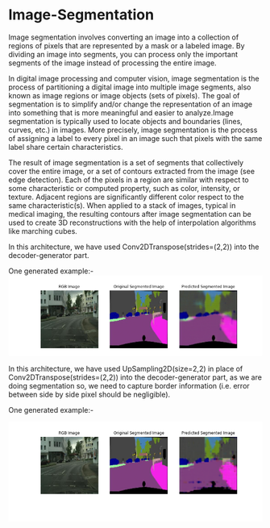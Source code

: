 # Image-Segmentation

Image segmentation involves converting an image into a collection of regions of pixels that are represented by a mask or a labeled image. By dividing an image into segments, you can process only the important segments of the image instead of processing the entire image.


In digital image processing and computer vision, image segmentation is the process of partitioning a digital image into multiple image segments, also known as image regions or image objects (sets of pixels). The goal of segmentation is to simplify and/or change the representation of an image into something that is more meaningful and easier to analyze.Image segmentation is typically used to locate objects and boundaries (lines, curves, etc.) in images. More precisely, image segmentation is the process of assigning a label to every pixel in an image such that pixels with the same label share certain characteristics.

The result of image segmentation is a set of segments that collectively cover the entire image, or a set of contours extracted from the image (see edge detection). Each of the pixels in a region are similar with respect to some characteristic or computed property, such as color, intensity, or texture. Adjacent regions are significantly different color respect to the same characteristic(s). When applied to a stack of images, typical in medical imaging, the resulting contours after image segmentation can be used to create 3D reconstructions with the help of interpolation algorithms like marching cubes.

In this architecture, we have used Conv2DTranspose(strides=(2,2)) into the decoder-generator part.

One generated example:-
![One generated image](https://github.com/acfilok96/Image-Segmentation/blob/main/Image%20Segmentation%20Using%20U-Net%20and%20PixToPixGAN/Stage%201/GeneratedImg.png)



In this architecture, we have used UpSampling2D(size=2,2) in place of Conv2DTranspose(strides=(2,2)) into the decoder-generator part, as we are doing segmentation so, we need to capture border information (i.e. error between side by side pixel should be negligible).

One generated example:-

![One Generated Image](https://github.com/acfilok96/Image-Segmentation/blob/main/Image%20Segmentation%20Using%20U-Net%20and%20PixToPixGAN/Stage%202/Generated_Image_ok.png)
